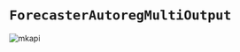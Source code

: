 # `ForecasterAutoregMultiOutput`

![mkapi](skforecast.ForecasterAutoregMultiOutput.ForecasterAutoregMultiOutput.ForecasterAutoregMultiOutput)
